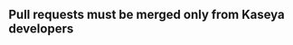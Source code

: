 Pull requests must be merged only from Kaseya developers
--------------------------------------------------------